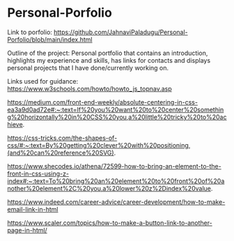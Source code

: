 # Personal-Porfolio
Link to porfolio: https://github.com/JahnaviPaladugu/Personal-Porfolio/blob/main/index.html 

Outline of the project: Personal portfolio that contains an introduction, highlights my experience and skills, has links for contacts and displays personal projects that I have done/currently working on. 



Links used for guidance: 
https://www.w3schools.com/howto/howto_js_topnav.asp

https://medium.com/front-end-weekly/absolute-centering-in-css-ea3a9d0ad72e#:~:text=If%20you%20want%20to%20center%20something%20horizontally%20in%20CSS%20you,a%20little%20tricky%20to%20achieve.

https://css-tricks.com/the-shapes-of-css/#:~:text=By%20getting%20clever%20with%20positioning,(and%20can%20reference%20SVG).

https://www.shecodes.io/athena/72599-how-to-bring-an-element-to-the-front-in-css-using-z-index#:~:text=To%20bring%20an%20element%20to%20front%20of%20another%20element%2C%20you,a%20lower%20z%2Dindex%20value.

https://www.indeed.com/career-advice/career-development/how-to-make-email-link-in-html

https://www.scaler.com/topics/how-to-make-a-button-link-to-another-page-in-html/


